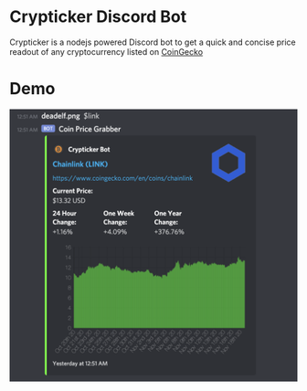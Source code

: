 # Crypticker Discord Bot

Crypticker is a nodejs powered Discord bot to get a quick and concise price readout of any cryptocurrency listed on [CoinGecko](https://www.coingecko.com/en)

# Demo 

![demo](https://github.com/fnyah/Crypticker-discord/blob/main/demo-image.png?raw=true)